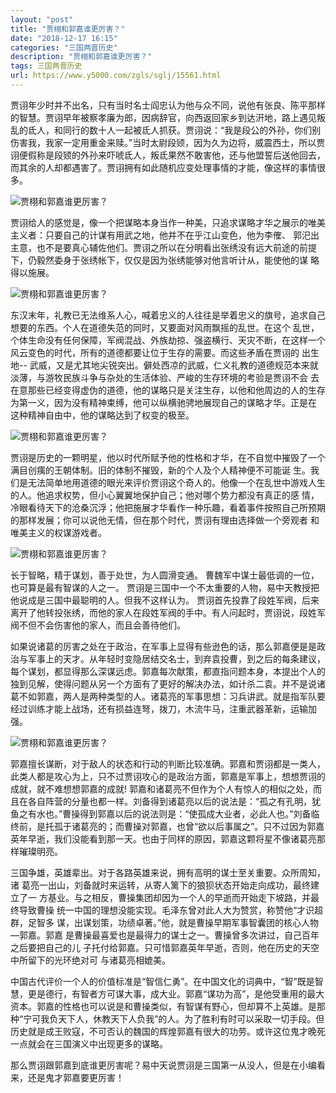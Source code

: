 ```yaml
---
layout: "post"
title: "贾栩和郭嘉谁更厉害？"
date: "2018-12-17 16:15"
categories: "三国两晋历史"
description: "贾栩和郭嘉谁更厉害？"
tags: 三国两晋历史
url: https://www.y5000.com/zgls/sglj/15561.html
---
```






贾诩年少时并不出名，只有当时名士阎忠认为他与众不同，说他有张良、陈平那样的智慧。贾诩早年被察孝廉为郎，因病辞官，向西返回家乡到达汧地，路上遇见叛乱的氐人，和同行的数十人一起被氐人抓获。贾诩说：“我是段公的外孙，你们别伤害我，我家一定用重金来赎。”当时太尉段颎，因为久为边将，威震西土，所以贾诩便假称是段颎的外孙来吓唬氐人，叛氐果然不敢害他，还与他盟誓后送他回去，而其余的人却都遇害了。贾诩拥有如此随机应变处理事情的才能，像这样的事情很多。

![贾栩和郭嘉谁更厉害？](/uploads/allimg/170301/6-1F30114532Y51.JPG)

贾诩给人的感觉是，像一个把谋略本身当作一种美，只追求谋略才华之展示的唯美主义者：只要自己的计谋有用武之地，他并不在乎江山变色，他为李傕、
郭汜出主意，也不是要真心辅佐他们。贾诩之所以在分明看出张绣没有远大前途的前提下，仍毅然委身于张绣帐下，仅仅是因为张绣能够对他言听计从，能使他的谋
略得以施展。

![贾栩和郭嘉谁更厉害？](/uploads/allimg/170301/6-1F301145355A1.JPG)

东汉末年，礼教已无法维系人心，喊着忠义的人往往是举着忠义的旗号，追求自己想要的东西。个人在道德失范的同时，又要面对风雨飘摇的乱世。在这个
乱世，个体生命没有任何保障，军阀混战、外族劫掠、强盗横行、天灾不断，在这样一个风云变色的时代，所有的道德都要让位于生存的需要。而这些矛盾在贾诩的 出生地--
武威，又是尤其地尖锐突出。僻处西凉的武威，仁义礼教的道德规范本来就淡薄，与游牧民族斗争与杂处的生活体验、严峻的生存环境的考验是贾诩不会
去在意那些已经变得虚伪的道德，他的谋略只是关注生存，以他和他周边的人的生存为第一义，因为没有精神束缚，他可以纵横驰骋地展现自己的谋略才华。正是在
这种精神自由中，他的谋略达到了权变的极至。

![贾栩和郭嘉谁更厉害？](/uploads/allimg/170301/6-1F30114541b27.JPG)

贾诩是历史的一颗明星，他以时代所赋予他的性格和才华，在不自觉中摧毁了一个满目创痍的王朝体制。旧的体制不摧毁，新的个人及个人精神便不可能诞
生。我们是无法简单地用道德的眼光来评价贾诩这个奇人的。他像一个在乱世中游戏人生的人。他追求权势，但小心翼翼地保护自己；他对哪个势力都没有真正的感
情，冷眼看待天下的沧桑沉浮；他把施展才华看作一种乐趣，看着事件按照自己所预期的那样发展；你可以说他无情，但在那个时代，贾诩有理由选择做一个旁观者
和唯美主义的权谋游戏者。

![贾栩和郭嘉谁更厉害？](/uploads/allimg/170301/6-1F301145443B8.JPG)

长于智略，精于谋划，善于处世，为人圆滑变通。 曹魏军中谋士最低调的一位，也可算是最有智谋的人之一。
贾诩是三国中一个不太重要的人物，易中天教授把他说成是三国中最聪明的人。但我不这样认为。
贾诩首先投靠了段姓军阀，后来离开了他转投张绣，而他的家人在段姓军阀的手中。有人问起时，贾诩说，段姓军阀不但不会伤害他的家人，而且会善待他们。

如果说诸葛的厉害之处在于政治，在军事上显得有些逊色的话，那么郭嘉便是是政治与军事上的天才。从年轻时变隐居结交名士，到弃袁投曹，到之后的每条建议，每个谋划，都显得那么深谋远虑。郭嘉每次献策，都直指问题本身，本提出个人的独到见解，使得问题从另一个方面有了更好的解决办法，如计杀二袁。并不是说诸葛不如郭嘉，两人是两种类型的人。诸葛亮的军事思想：习兵讲武。就是指军队要经过训练才能上战场，还有损益连弩，拨刀，木流牛马，注重武器革新，运输加强。

![贾栩和郭嘉谁更厉害？](/uploads/allimg/170301/6-1F301145520A2.JPG)

郭嘉擅长谋断，对于敌人的状态和行动的判断比较准确。郭嘉和贾诩都是一类人，此类人都是攻心为上，只不过贾诩攻心的是政治方面，郭嘉是军事上，想想贾诩的成就，就不难想想郭嘉的成就!
郭嘉和诸葛亮不但作为个人有惊人的相似之处，而且在各自阵营的分量也都一样。刘备得到诸葛亮以后的说法是：“孤之有孔明，犹鱼之有水也。”曹操得到郭嘉以后的说法则是：“使孤成大业者，必此人也。”刘备临终前，是托孤于诸葛亮的；而曹操对郭嘉，也曾“欲以后事属之”。只不过因为郭嘉英年早逝，我们没能看到那一天。也由于同样的原因，郭嘉这颗将星不像诸葛亮那样璀璨明亮。

三国争雄，英雄辈出。对于各路英雄来说，拥有高明的谋士至关重要。众所周知，诸 葛亮一出山，刘备就时来运转，从寄人篱下的狼狈状态开始走向成功，最终建立了一
方基业。与之相反，曹操集团却因为一个人的早逝而开始走下坡路，并最终导致曹操 统一中国的理想没能实现。毛泽东曾对此人大为赞赏，称赞他“才识超群，足智多
谋，出谋划策，功绩卓著。”他，就是曹操早期军事智囊团的核心人物—郭嘉。郭嘉 是曹操最喜爱也是最得力的谋士之一。曹操曾多次讲过，自己百年之后要把自己的儿
子托付给郭嘉。只可惜郭嘉英年早逝，否则，他在历史的天空中所留下的光环绝对可 与诸葛亮相媲美。

中国古代评价一个人的价值标准是“智信仁勇”。在中国文化的词典中，“智”既是智慧，更是德行，有智者方可谋大事，成大业。郭嘉“谋功为高”，是他受重用的最大资本。郭嘉的性格也可以说是和曹操类似，有智谋有野心，但却算不上英雄。是那种“宁可我负天下人，休教天下人负我”的人。为了胜利有时可以采取一切手段。但历史就是成王败寇，不可否认的魏国的辉煌郭嘉有很大的功劳。或许这位鬼才晚死一点就会在三国演义中出现更多的谋略。

那么贾诩跟郭嘉到底谁更厉害呢？易中天说贾诩是三国第一从没人，但是在小编看来，还是鬼才郭嘉要更厉害！
